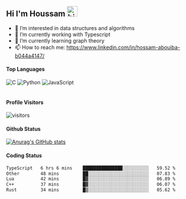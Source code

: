 ## Hi I'm Houssam <img src="https://user-images.githubusercontent.com/1303154/88677602-1635ba80-d120-11ea-84d8-d263ba5fc3c0.gif" width="28px" alt="hi">

- 👀 I’m interested in data structures and algorithms
- 🔭 I’m currently working with Typescript
- 🌱 I’m currently learning graph theory
- 📫 How to reach me: https://www.linkedin.com/in/hossam-abouiba-b044a4147/

#### Top Languages

![C](https://img.shields.io/badge/c-%2300599C.svg?style=for-the-badge&logo=c&logoColor=white)
![Python](https://img.shields.io/badge/python-%2314354C.svg?style=for-the-badge&logo=python&logoColor=white)
![JavaScript](https://img.shields.io/badge/javascript-%23323330.svg?style=for-the-badge&logo=javascript&logoColor=%23F7DF1E)
<br />
<br />
#### Profile Visitors
![visitors](https://visitor-badge.glitch.me/badge?page_id=project-HOSSAM.project-HOSSAM)

#### Github Status
[![Anurag's GitHub stats](https://github-readme-stats.vercel.app/api?username=0xPride&theme=tokyonight)](https://github.com/anuraghazra/github-readme-stats)

#### Coding Status
<!--START_SECTION:waka-->

```txt
TypeScript   6 hrs 6 mins    ███████████████░░░░░░░░░░   59.52 %
Other        48 mins         ██░░░░░░░░░░░░░░░░░░░░░░░   07.83 %
Lua          42 mins         █▓░░░░░░░░░░░░░░░░░░░░░░░   06.89 %
C++          37 mins         █▓░░░░░░░░░░░░░░░░░░░░░░░   06.07 %
Rust         34 mins         █▒░░░░░░░░░░░░░░░░░░░░░░░   05.62 %
```

<!--END_SECTION:waka-->
